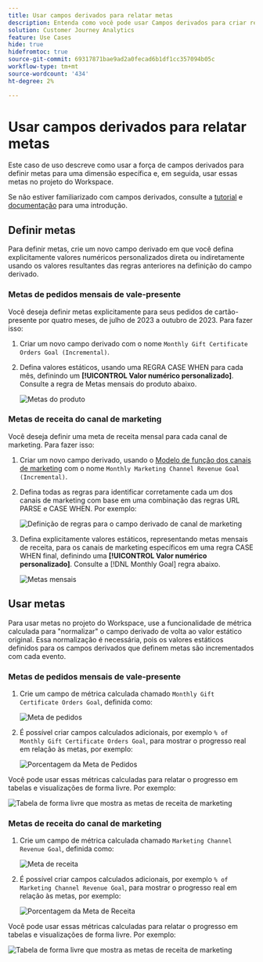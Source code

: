 ```yaml
---
title: Usar campos derivados para relatar metas
description: Entenda como você pode usar Campos derivados para criar relatórios sobre metas (destinos) nos seus projetos do Workspace.
solution: Customer Journey Analytics
feature: Use Cases
hide: true
hidefromtoc: true
source-git-commit: 69317871bae9ad2a0fecad6b1df1cc357094b05c
workflow-type: tm+mt
source-wordcount: '434'
ht-degree: 2%

---
```



# Usar campos derivados para relatar metas

Este caso de uso descreve como usar a força de campos derivados para definir metas para uma dimensão específica e, em seguida, usar essas metas no projeto do Workspace.

Se não estiver familiarizado com campos derivados, consulte a [tutorial](https://experienceleague.adobe.com/docs/customer-journey-analytics-learn/tutorials/data-views/derived-fields-in-cja.html?lang=en) e [documentação](../data-views/derived-fields/derived-fields.md) para uma introdução.


## Definir metas

Para definir metas, crie um novo campo derivado em que você defina explicitamente valores numéricos personalizados direta ou indiretamente usando os valores resultantes das regras anteriores na definição do campo derivado.


### Metas de pedidos mensais de vale-presente

Você deseja definir metas explicitamente para seus pedidos de cartão-presente por quatro meses, de julho de 2023 a outubro de 2023. Para fazer isso:

1. Criar um novo campo derivado com o nome `Monthly Gift Certificate Orders Goal (Incremental)`.

1. Defina valores estáticos, usando uma REGRA CASE WHEN para cada mês, definindo um **[!UICONTROL Valor numérico personalizado]**. Consulte a regra de Metas mensais do produto abaixo.

   ![Metas do produto](assets/goals-derived-field-product-goals-1.png)


### Metas de receita do canal de marketing

Você deseja definir uma meta de receita mensal para cada canal de marketing. Para fazer isso:

1. Criar um novo campo derivado, usando o [Modelo de função dos canais de marketing](/help/data-views/derived-fields/derived-fields.md#marketing-channels) com o nome `Monthly Marketing Channel Revenue Goal (Incremental)`.

1. Defina todas as regras para identificar corretamente cada um dos canais de marketing com base em uma combinação das regras URL PARSE e CASE WHEN. Por exemplo:

   ![Definição de regras para o campo derivado de canal de marketing](assets/goals-derived-field-marketing-channel-1.png)

1. Defina explicitamente valores estáticos, representando metas mensais de receita, para os canais de marketing específicos em uma regra CASE WHEN final, definindo uma **[!UICONTROL Valor numérico personalizado]**. Consulte a [!DNL Monthly Goal] regra abaixo.

   ![Metas mensais](assets/goals-derived-field-marketing-channel-2.png)



## Usar metas

Para usar metas no projeto do Workspace, use a funcionalidade de métrica calculada para &quot;normalizar&quot; o campo derivado de volta ao valor estático original. Essa normalização é necessária, pois os valores estáticos definidos para os campos derivados que definem metas são incrementados com cada evento.

### Metas de pedidos mensais de vale-presente

1. Crie um campo de métrica calculada chamado `Monthly Gift Certificate Orders Goal`, definida como:

   ![Meta de pedidos](assets/calculated-metric-ordersgoals.png)

1. É possível criar campos calculados adicionais, por exemplo `% of Monthly Gift Certificate Orders Goal`, para mostrar o progresso real em relação às metas, por exemplo:

   ![Porcentagem da Meta de Pedidos](assets/calculated-metric-ordersgoalspercent.png)

Você pode usar essas métricas calculadas para relatar o progresso em tabelas e visualizações de forma livre. Por exemplo:

![Tabela de forma livre que mostra as metas de receita de marketing](assets/freeform-table-product-order-goals.png)


### Metas de receita do canal de marketing

1. Crie um campo de métrica calculada chamado `Marketing Channel Revenue Goal`, definida como:

   ![Meta de receita](assets/calculated-metric-revenuegoals.png)

1. É possível criar campos calculados adicionais, por exemplo `% of Marketing Channel Revenue Goal`, para mostrar o progresso real em relação às metas, por exemplo:

   ![Porcentagem da Meta de Receita](assets/calculated-metric-revenuegoalspercent.png)

Você pode usar essas métricas calculadas para relatar o progresso em tabelas e visualizações de forma livre. Por exemplo:

![Tabela de forma livre que mostra as metas de receita de marketing](assets/freeform-table-marketing-channel-revenue-goals.png)
